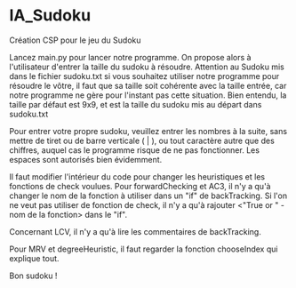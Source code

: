 # IA_Sudoku
Création CSP pour le jeu du Sudoku

Lancez main.py pour lancer notre programme. On propose alors à l'utilisateur d'entrer la taille du sudoku à résoudre.
Attention au Sudoku mis dans le fichier sudoku.txt si vous souhaitez utiliser notre programme pour résoudre le vôtre, il faut que sa taille soit cohérente avec la taille entrée, car notre programme ne gère pour l'instant pas cette situation.
Bien entendu, la taille par défaut est 9x9, et est la taille du sudoku mis au départ dans sudoku.txt

Pour entrer votre propre sudoku, veuillez entrer les nombres à la suite, sans mettre de tiret ou de barre verticale ( | ), ou tout caractère autre que des chiffres, auquel cas le programme risque de ne pas fonctionner. Les espaces sont autorisés bien évidemment.

Il faut modifier l'intérieur du code pour changer les heuristiques et les fonctions de check voulues. Pour forwardChecking et AC3, il n'y a qu'à changer le nom de la fonction à utiliser dans un "if" de backTracking. Si l'on ne veut pas utiliser de fonction de check, il n'y a qu'à rajouter <"True or " - nom de la fonction> dans le "if".

Concernant LCV, il n'y a qu'à lire les commentaires de backTracking.

Pour MRV et degreeHeuristic, il faut regarder la fonction chooseIndex qui explique tout.

Bon sudoku !